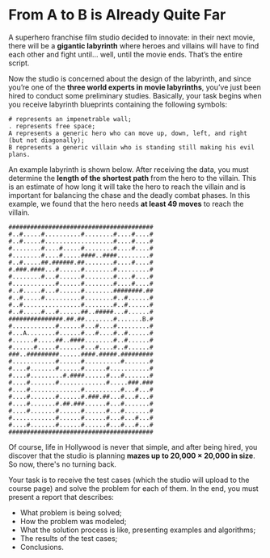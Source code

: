 # From A to B is Already Quite Far

A superhero franchise film studio decided to innovate: in their next movie, there will be a **gigantic labyrinth** where heroes and villains will have to find each other and fight until… well, until the movie ends. That’s the entire script.

Now the studio is concerned about the design of the labyrinth, and since you’re one of the **three world experts in movie labyrinths**, you’ve just been hired to conduct some preliminary studies. Basically, your task begins when you receive labyrinth blueprints containing the following symbols:

```
# represents an impenetrable wall;
. represents free space;
A represents a generic hero who can move up, down, left, and right (but not diagonally);
B represents a generic villain who is standing still making his evil plans.
```

An example labyrinth is shown below. After receiving the data, you must determine the **length of the shortest path** from the hero to the villain. This is an estimate of how long it will take the hero to reach the villain and is important for balancing the chase and the deadly combat phases. In this example, we found that the hero needs **at least 49 moves** to reach the villain.

```
########################################
#..#.....#..........#........#....#....#
#..#.....#...................#....#....#
#........#....#.....#........#....#....#
#........#....#.....####..####.........#
#..#.....##.######.##........#....#....#
#.###.####...#......#........#.........#
#........#...#......#........#....#....#
#............#......#........#....#....#
#..#.....#...#......#........########.##
#..#.....#..........#........#..#......#
#..#................#........#..#......#
#..#.....#...#......##..#####...#......#
###############.##.##........#.......B.#
#............#......#...#....#.........#
#...A........#......#...#....#..#......#
#......#.....##..####........#..#......#
#......#.....#......#...#....#..#......#
###..#########......####.#####.#########
#............#......#..........#.......#
#....#.......#......#......#...........#
#....#.........#.####......#...#.......#
#....#.......#.............#.....###.###
#....#..............#..........#...#...#
#....#.......#......#.###.##...#...#...#
#....#.......#.##.###......#...#.......#
#....#.......#......#......#...#.......#
#............#......#......#...#...#...#
#....#.......#......#......#...#...#...#
########################################
```

Of course, life in Hollywood is never that simple, and after being hired, you discover that the studio is planning **mazes up to 20,000 × 20,000 in size**. So now, there's no turning back.

Your task is to receive the test cases (which the studio will upload to the course page) and solve the problem for each of them. In the end, you must present a report that describes:

* What problem is being solved;
* How the problem was modeled;
* What the solution process is like, presenting examples and algorithms;
* The results of the test cases;
* Conclusions.
